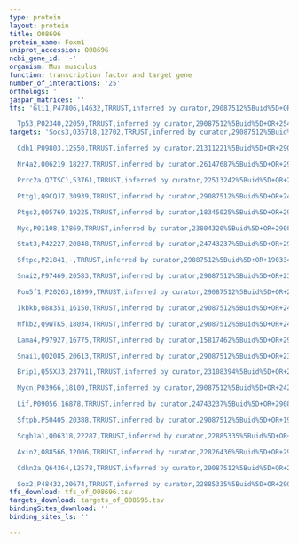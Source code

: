 ```yaml
---
type: protein
layout: protein
title: O08696
protein_name: Foxm1
uniprot_accession: O08696
ncbi_gene_id: '-'
organism: Mus musculus
function: transcription factor and target gene
number_of_interactions: '25'
orthologs: ''
jaspar_matrices: ''
tfs: 'Gli1,P47806,14632,TRRUST,inferred by curator,29087512%5Buid%5D+OR+12183437%5Buid%5D,Yes

  Tp53,P02340,22059,TRRUST,inferred by curator,29087512%5Buid%5D+OR+25482129%5Buid%5D+OR+21518729%5Buid%5D,Yes'
targets: 'Socs3,O35718,12702,TRRUST,inferred by curator,29087512%5Buid%5D+OR+15778369%5Buid%5D,Yes

  Cdh1,P09803,12550,TRRUST,inferred by curator,21311221%5Buid%5D+OR+29087512%5Buid%5D,Yes

  Nr4a2,Q06219,18227,TRRUST,inferred by curator,26147687%5Buid%5D+OR+29087512%5Buid%5D,Yes

  Prrc2a,Q7TSC1,53761,TRRUST,inferred by curator,22513242%5Buid%5D+OR+29087512%5Buid%5D,Yes

  Pttg1,Q9CQJ7,30939,TRRUST,inferred by curator,29087512%5Buid%5D+OR+24213573%5Buid%5D,Yes

  Ptgs2,Q05769,19225,TRRUST,inferred by curator,18345025%5Buid%5D+OR+29087512%5Buid%5D,Yes

  Myc,P01108,17869,TRRUST,inferred by curator,23804320%5Buid%5D+OR+29087512%5Buid%5D,Yes

  Stat3,P42227,20848,TRRUST,inferred by curator,24743237%5Buid%5D+OR+29087512%5Buid%5D,Yes

  Sftpc,P21841,-,TRRUST,inferred by curator,29087512%5Buid%5D+OR+19033457%5Buid%5D,Yes

  Snai2,P97469,20583,TRRUST,inferred by curator,29087512%5Buid%5D+OR+23856032%5Buid%5D,Yes

  Pou5f1,P20263,18999,TRRUST,inferred by curator,29087512%5Buid%5D+OR+25447206%5Buid%5D,Yes

  Ikbkb,O88351,16150,TRRUST,inferred by curator,29087512%5Buid%5D+OR+24213573%5Buid%5D,Yes

  Nfkb2,Q9WTK5,18034,TRRUST,inferred by curator,29087512%5Buid%5D+OR+24213573%5Buid%5D,Yes

  Lama4,P97927,16775,TRRUST,inferred by curator,15817462%5Buid%5D+OR+29087512%5Buid%5D,Yes

  Snai1,Q02085,20613,TRRUST,inferred by curator,29087512%5Buid%5D+OR+23288041%5Buid%5D,Yes

  Brip1,Q5SXJ3,237911,TRRUST,inferred by curator,23108394%5Buid%5D+OR+29087512%5Buid%5D,Yes

  Mycn,P03966,18109,TRRUST,inferred by curator,29087512%5Buid%5D+OR+24213573%5Buid%5D,Yes

  Lif,P09056,16878,TRRUST,inferred by curator,24743237%5Buid%5D+OR+29087512%5Buid%5D,Yes

  Sftpb,P50405,20388,TRRUST,inferred by curator,29087512%5Buid%5D+OR+19033457%5Buid%5D,Yes

  Scgb1a1,Q06318,22287,TRRUST,inferred by curator,22885335%5Buid%5D+OR+29087512%5Buid%5D,Yes

  Axin2,O88566,12006,TRRUST,inferred by curator,22826436%5Buid%5D+OR+29087512%5Buid%5D,Yes

  Cdkn2a,Q64364,12578,TRRUST,inferred by curator,29087512%5Buid%5D+OR+24213573%5Buid%5D,Yes

  Sox2,P48432,20674,TRRUST,inferred by curator,22885335%5Buid%5D+OR+29087512%5Buid%5D,Yes'
tfs_download: tfs_of_O08696.tsv
targets_download: targets_of_O08696.tsv
bindingSites_download: ''
binding_sites_ls: ''

---
```


